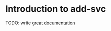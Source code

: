 # Introduction to add-svc

TODO: write [great documentation](http://jacobian.org/writing/what-to-write/)
